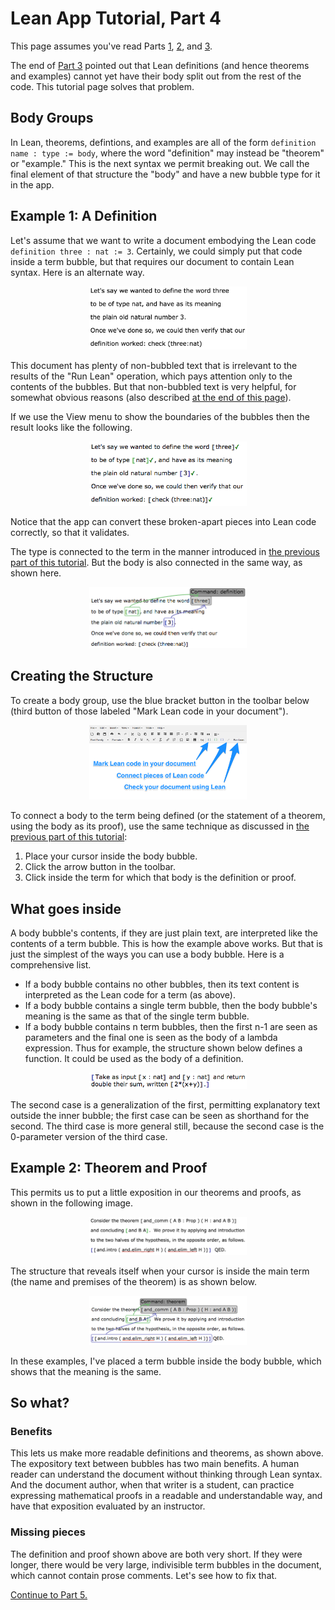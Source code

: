 
# Lean App Tutorial, Part 4

This page assumes you've read Parts [1](tutorial-1.md), [2](tutorial-2.md),
and [3](tutorial-3.md).

The end of [Part 3](tutorial-3.md) pointed out that Lean definitions (and
hence theorems and examples) cannot yet have their body split out from the
rest of the code.  This tutorial page solves that problem.

## Body Groups

In Lean, theorems, defintions, and examples are all of the form
`definition name : type := body`, where the word "definition" may instead be
"theorem" or "example."  This is the next syntax we permit breaking out.  We
call the final element of that structure the "body" and have a new bubble
type for it in the app.

## Example 1: A Definition

Let's assume that we want to write a document embodying the Lean code
`definition three : nat := 3`.  Certainly, we could simply put that code
inside a term bubble, but that requires our document to contain Lean
syntax.  Here is an alternate way.

<p align=center><img src='tut-4-ss-body-clean.png' width='50%'/></p>

This document has plenty of non-bubbled text that is irrelevant to the
results of the "Run Lean" operation, which pays attention only to the
contents of the bubbles.  But that non-bubbled text is very helpful, for
somewhat obvious reasons (also described [at the end of this
page](#benefits)).

If we use the View menu to show the boundaries of the bubbles then the
result looks like the following.

<p align=center><img src='tut-4-ss-body-validated.png' width='50%'/></p>

Notice that the app can convert these broken-apart pieces into Lean code
correctly, so that it validates.

The type is connected to the term in the manner introduced in [the previous
part of this tutorial](tutorial-3.md).  But the body is also connected in
the same way, as shown here.

<p align=center><img src='tut-4-ss-body-structure.png' width='50%'/></p>

## Creating the Structure

To create a body group, use the blue bracket button in the toolbar below
(third button of those labeled "Mark Lean code in your document").

<p align=center><img src='tut-1-ss-buttons.png' width='50%'/></p>

To connect a body to the term being defined (or the statement of a theorem,
using the body as its proof), use the same technique as discussed in [the
previous part of this tutorial](tutorial-3.md):

 1. Place your cursor inside the body bubble.
 1. Click the arrow button in the toolbar.
 1. Click inside the term for which that body is the definition or proof.

## What goes inside

A body bubble's contents, if they are just plain text, are interpreted like
the contents of a term bubble.  This is how the example above works.  But
that is just the simplest of the ways you can use a body bubble.  Here is a
comprehensive list.

 * If a body bubble contains no other bubbles, then its text content is
   interpreted as the Lean code for a term (as above).
 * If a body bubble contains a single term bubble, then the body bubble's
   meaning is the same as that of the single term bubble.
 * If a body bubble contains n term bubbles, then the first n-1 are seen as
   parameters and the final one is seen as the body of a lambda expression.
   Thus for example, the structure shown below defines a function.  It could
   be used as the body of a definition.

<p align=center><img src='tut-4-ss-body-as-function.png' width='50%'/></p>

The second case is a generalization of the first, permitting explanatory
text outside the inner bubble; the first case can be seen as shorthand for
the second.  The third case is more general still, because the second case
is the 0-parameter version of the third case.

## Example 2: Theorem and Proof

This permits us to put a little exposition in our theorems and proofs, as
shown in the following image.

<p align=center><img src='tut-4-ss-theorem.png' width='50%'/></p>

The structure that reveals itself when your cursor is inside the main term
(the name and premises of the theorem) is as shown below.

<p align=center><img src='tut-4-ss-theorem-arrows.png' width='50%'/></p>

In these examples, I've placed a term bubble inside the body bubble, which
shows that the meaning is the same.

## So what?

### Benefits

This lets us make more readable definitions and theorems, as shown above.
The expository text between bubbles has two main benefits.  A human reader
can understand the document without thinking through Lean syntax.  And the
document author, when that writer is a student, can practice expressing
mathematical proofs in a readable and understandable way, and have that
exposition evaluated by an instructor.

### Missing pieces

The definition and proof shown above are both very short.  If they were
longer, there would be very large, indivisible term bubbles in the document,
which cannot contain prose comments.  Let's see how to fix that.

[Continue to Part 5.](tutorial-5.md)
